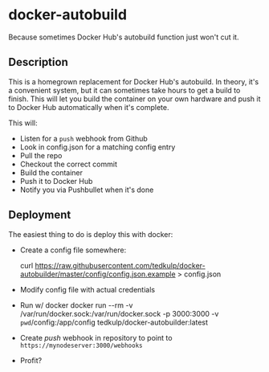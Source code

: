 # docker-autobuild

Because sometimes Docker Hub's autobuild function just won't cut it.

## Description

This is a homegrown replacement for Docker Hub's autobuild. In theory, it's a convenient system, but it can sometimes take hours to get a build to finish. This will let you build the container on your own hardware and push it to Docker Hub automatically when it's complete.

This will:

*  Listen for a `push` webhook from Github
*  Look in config.json for a matching config entry
*  Pull the repo
*  Checkout the correct commit
*  Build the container
*  Push it to Docker Hub
*  Notify you via Pushbullet when it's done

## Deployment

The easiest thing to do is deploy this with docker:

* Create a config file somewhere:

    curl https://raw.githubusercontent.com/tedkulp/docker-autobuilder/master/config/config.json.example > config.json

* Modify config file with actual credentials
* Run w/ docker
    docker run --rm -v /var/run/docker.sock:/var/run/docker.sock -p 3000:3000 -v `pwd`/config:/app/config tedkulp/docker-autobuilder:latest
* Create _push_ webhook in repository to point to `https://mynodeserver:3000/webhooks`
* Profit?

